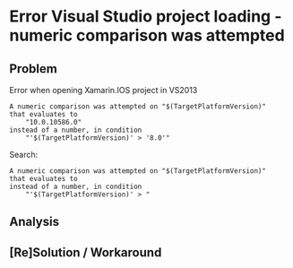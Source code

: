 # Error Visual Studio project loading - numeric comparison was attempted

## Problem

Error when opening Xamarin.IOS project in VS2013

	A numeric comparison was attempted on "$(TargetPlatformVersion)" 
	that evaluates to 
		"10.0.10586.0" 
	instead of a number, in condition 
		"'$(TargetPlatformVersion)' > '8.0'"
		
Search:
		
	A numeric comparison was attempted on "$(TargetPlatformVersion)" 
	that evaluates to 
	instead of a number, in condition 
		"'$(TargetPlatformVersion)' > "		
		
## Analysis
		
## [Re]Solution / Workaround